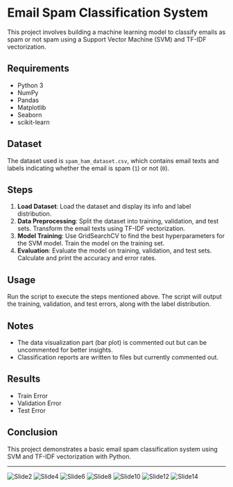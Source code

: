 # Email Spam Classification System

This project involves building a machine learning model to classify emails as spam or not spam using a Support Vector Machine (SVM) and TF-IDF vectorization.

## Requirements

- Python 3
- NumPy
- Pandas
- Matplotlib
- Seaborn
- scikit-learn

## Dataset

The dataset used is `spam_ham_dataset.csv`, which contains email texts and labels indicating whether the email is spam (`1`) or not (`0`).

## Steps

1. **Load Dataset**: Load the dataset and display its info and label distribution.
2. **Data Preprocessing**: Split the dataset into training, validation, and test sets. Transform the email texts using TF-IDF vectorization.
3. **Model Training**: Use GridSearchCV to find the best hyperparameters for the SVM model. Train the model on the training set.
4. **Evaluation**: Evaluate the model on training, validation, and test sets. Calculate and print the accuracy and error rates.

## Usage

Run the script to execute the steps mentioned above. The script will output the training, validation, and test errors, along with the label distribution.

## Notes

- The data visualization part (bar plot) is commented out but can be uncommented for better insights.
- Classification reports are written to files but currently commented out.

## Results

- Train Error
- Validation Error
- Test Error

## Conclusion

This project demonstrates a basic email spam classification system using SVM and TF-IDF vectorization with Python.

---



![Slide2](https://github.com/user-attachments/assets/a5f26f7f-16f5-4be5-8b97-99ef4e616b9a)
![Slide4](https://github.com/user-attachments/assets/bcd0a31c-33b4-4012-b64d-7c085a9e33bc)
![Slide6](https://github.com/user-attachments/assets/10a1b4a2-bbbb-429f-a693-dde2b63e4386)
![Slide8](https://github.com/user-attachments/assets/74dbba1b-efc3-49a7-837f-ebaaf226764b)
![Slide10](https://github.com/user-attachments/assets/6c5d5c3e-9841-4c0d-bf25-943542c77cb3)
![Slide12](https://github.com/user-attachments/assets/23efd2d0-5034-49cf-9ab3-fb4cfdc718fa)
![Slide14](https://github.com/user-attachments/assets/af11f61c-d36a-42cb-a4ec-aaee410ec4d1)
